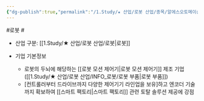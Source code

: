 ```yaml
---
{"dg-publish":true,"permalink":"/1.Study/★ 산업/로봇 산업/종목/알에스오토메이션/","created":"2024-11-20T21:02:28.072+09:00","updated":"2025-06-25T11:14:45.160+09:00"}
---
```


#로봇 #

- 산업 구분: [[1.Study/★ 산업/로봇 산업/로봇\|로봇]]


- 기업 기본정보
	- 로봇의 두뇌에 해당하는 [[로봇 모션 제어기\|로봇 모션 제어기]] 제조 기업([[1.Study/★ 산업/로봇 산업/INFO_로봇/로봇 부품\|로봇 부품]])
	- [컨트롤러부터 드라이브까지 다양한 제어기기 라인업을 보유]하고 엔코더 기술까지 확보하여 [[스마트 팩토리\|스마트 팩토리]] 관련 토탈 솔루션 제공에 강점
